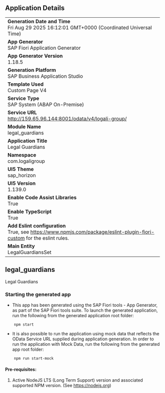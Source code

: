 ## Application Details
|               |
| ------------- |
|**Generation Date and Time**<br>Fri Aug 29 2025 16:12:01 GMT+0000 (Coordinated Universal Time)|
|**App Generator**<br>SAP Fiori Application Generator|
|**App Generator Version**<br>1.18.5|
|**Generation Platform**<br>SAP Business Application Studio|
|**Template Used**<br>Custom Page V4|
|**Service Type**<br>SAP System (ABAP On-Premise)|
|**Service URL**<br>http://159.65.96.144:8001/odata/v4/logali-group/|
|**Module Name**<br>legal_guardians|
|**Application Title**<br>Legal Guardians|
|**Namespace**<br>com.logaligroup|
|**UI5 Theme**<br>sap_horizon|
|**UI5 Version**<br>1.139.0|
|**Enable Code Assist Libraries**<br>True|
|**Enable TypeScript**<br>True|
|**Add Eslint configuration**<br>True, see https://www.npmjs.com/package/eslint-plugin-fiori-custom for the eslint rules.|
|**Main Entity**<br>LegalGuardiansSet|

## legal_guardians

Legal Guardians

### Starting the generated app

-   This app has been generated using the SAP Fiori tools - App Generator, as part of the SAP Fiori tools suite.  To launch the generated application, run the following from the generated application root folder:

```
    npm start
```

- It is also possible to run the application using mock data that reflects the OData Service URL supplied during application generation.  In order to run the application with Mock Data, run the following from the generated app root folder:

```
    npm run start-mock
```

#### Pre-requisites:

1. Active NodeJS LTS (Long Term Support) version and associated supported NPM version.  (See https://nodejs.org)


